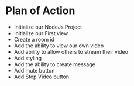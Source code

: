 # Plan of Action

- Initialize our NodeJs Project
- Initialize our First view
- Create a room id
- Add the ability to view our own video
- Add ability to allow others to stream their video
- Add styling
- Add the ability to create message
- Add mute button
- Add Stop Video button
